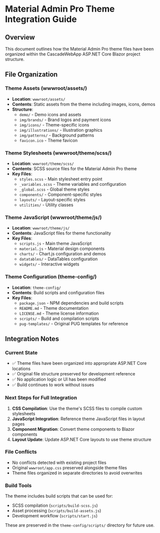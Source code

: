 # Material Admin Pro Theme Integration Guide

## Overview
This document outlines how the Material Admin Pro theme files have been organized within the CascadeWebApp ASP.NET Core Blazor project structure.

## File Organization

### Theme Assets (wwwroot/assets/)
- **Location**: `wwwroot/assets/`
- **Contents**: Static assets from the theme including images, icons, demos
- **Structure**:
  - `demo/` - Demo icons and assets
  - `img/brands/` - Brand logos and payment icons
  - `img/icons/` - Theme-specific icons
  - `img/illustrations/` - Illustration graphics
  - `img/patterns/` - Background patterns
  - `favicon.ico` - Theme favicon

### Theme Stylesheets (wwwroot/theme/scss/)
- **Location**: `wwwroot/theme/scss/`
- **Contents**: SCSS source files for the Material Admin Pro theme
- **Key Files**:
  - `styles.scss` - Main stylesheet entry point
  - `_variables.scss` - Theme variables and configuration
  - `_global.scss` - Global theme styles
  - `components/` - Component-specific styles
  - `layouts/` - Layout-specific styles
  - `utilities/` - Utility classes

### Theme JavaScript (wwwroot/theme/js/)
- **Location**: `wwwroot/theme/js/`
- **Contents**: JavaScript files for theme functionality
- **Key Files**:
  - `scripts.js` - Main theme JavaScript
  - `material.js` - Material design components
  - `charts/` - Chart.js configuration and demos
  - `datatables/` - DataTables configuration
  - `widgets/` - Interactive widgets

### Theme Configuration (theme-config/)
- **Location**: `theme-config/`
- **Contents**: Build scripts and configuration files
- **Key Files**:
  - `package.json` - NPM dependencies and build scripts
  - `README.md` - Theme documentation
  - `LICENSE.md` - Theme license information
  - `scripts/` - Build and compilation scripts
  - `pug-templates/` - Original PUG templates for reference

## Integration Notes

### Current State
- ✅ Theme files have been organized into appropriate ASP.NET Core locations
- ✅ Original file structure preserved for development reference
- ✅ No application logic or UI has been modified
- ✅ Build continues to work without issues

### Next Steps for Full Integration
1. **CSS Compilation**: Use the theme's SCSS files to compile custom stylesheets
2. **JavaScript Integration**: Reference theme JavaScript files in layout pages
3. **Component Migration**: Convert theme components to Blazor components
4. **Layout Update**: Update ASP.NET Core layouts to use theme structure

### File Conflicts
- No conflicts detected with existing project files
- Original `wwwroot/app.css` preserved alongside theme files
- Theme files organized in separate directories to avoid overwrites

### Build Tools
The theme includes build scripts that can be used for:
- SCSS compilation (`scripts/build-scss.js`)
- Asset processing (`scripts/build-assets.js`)  
- Development workflow (`scripts/start.js`)

These are preserved in the `theme-config/scripts/` directory for future use.